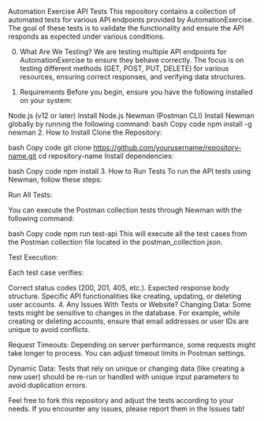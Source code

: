 Automation Exercise API Tests
This repository contains a collection of automated tests for various API endpoints provided by AutomationExercise. The goal of these tests is to validate the functionality and ensure the API responds as expected under various conditions.

0. What Are We Testing?
We are testing multiple API endpoints for AutomationExercise to ensure they behave correctly. The focus is on testing different methods (GET, POST, PUT, DELETE) for various resources, ensuring correct responses, and verifying data structures.

1. Requirements
Before you begin, ensure you have the following installed on your system:

Node.js (v12 or later) Install Node.js
Newman (Postman CLI)
Install Newman globally by running the following command:
bash
Copy code
npm install -g newman
2. How to Install
Clone the Repository:

bash
Copy code
git clone https://github.com/yourusername/repository-name.git
cd repository-name
Install dependencies:

bash
Copy code
npm install
3. How to Run Tests
To run the API tests using Newman, follow these steps:

Run All Tests:

You can execute the Postman collection tests through Newman with the following command:

bash
Copy code
npm run test-api
This will execute all the test cases from the Postman collection file located in the postman_collection.json.

Test Execution:

Each test case verifies:

Correct status codes (200, 201, 405, etc.).
Expected response body structure.
Specific API functionalities like creating, updating, or deleting user accounts.
4. Any Issues With Tests or Website?
Changing Data: Some tests might be sensitive to changes in the database. For example, while creating or deleting accounts, ensure that email addresses or user IDs are unique to avoid conflicts.

Request Timeouts: Depending on server performance, some requests might take longer to process. You can adjust timeout limits in Postman settings.

Dynamic Data: Tests that rely on unique or changing data (like creating a new user) should be re-run or handled with unique input parameters to avoid duplication errors.

Feel free to fork this repository and adjust the tests according to your needs. If you encounter any issues, please report them in the Issues tab!